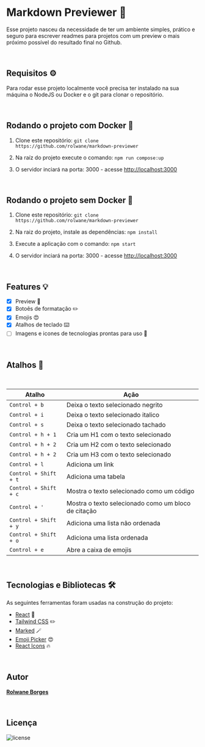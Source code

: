 # Markdown Previewer 👀

Esse projeto nasceu da necessidade de ter um ambiente simples, prático e seguro para escrever readmes para projetos com um preview o mais próximo possível do resultado final no Github.

<br/>

## Requisitos ⚙️

Para rodar esse projeto localmente você precisa ter instalado na sua máquina o NodeJS ou Docker e o git para clonar o repositório.

<br/>

## Rodando o projeto com Docker 🐳

1. Clone este repositório: ```git clone https://github.com/rolwane/markdown-previewer```

2. Na raíz do projeto execute o comando: ```npm run compose:up```

3. O servidor inciará na porta: 3000 - acesse <http://localhost:3000>

<br/>

## Rodando o projeto sem Docker 🍃

1. Clone este repositório: ```git clone https://github.com/rolwane/markdown-previewer```

2. Na raiz do projeto, instale as dependências: ```npm install```

3. Execute a aplicação com o comando: ```npm start```

4. O servidor inciará na porta: 3000 - acesse <http://localhost:3000>

<br/>

## Features 💡

- [x] Preview 👀
- [x] Botoẽs de formatação ✏️
- [x] Emojis 😍
- [x] Atalhos de teclado ⌨️
- [ ] Imagens e icones de tecnologias prontas para uso 🚀

<br/>

## Atalhos 🚀

<br/>

|           Atalho         |                         Ação                         |
|--------------------------|------------------------------------------------------|
|```Control + b```         |  Deixa o texto selecionado negrito                   |
|```Control + i```         |  Deixa o texto selecionado italico                   |
|```Control + s```         |  Deixa o texto selecionado tachado                   |
|```Control + h + 1```     |  Cria um H1 com o texto selecionado                  |
|```Control + h + 2```     |  Cria um H2 com o texto selecionado                  |
|```Control + h + 2```     |  Cria um H3 com o texto selecionado                  |
|```Control + l```         |  Adiciona um link                                    |
|```Control + Shift + t``` |  Adiciona uma tabela                                 |
|```Control + Shift + c``` |  Mostra o texto selecionado como um código           |
|```Control + '```         |  Mostra o texto selecionado como um bloco de citação |
|```Control + Shift + y``` |  Adiciona uma lista não ordenada                     |
|```Control + Shift + o``` |  Adiciona uma lista ordenada                         |
|```Control + e```         |  Abre a caixa de emojis                              |

<br/>

##  Tecnologias e Bibliotecas 🛠️

As seguintes ferramentas foram usadas na construção do projeto:

- [React](https://pt-br.reactjs.org/) 🚀
- [Tailwind CSS](https://tailwindcss.com/) ✏️
- [Marked](https://marked.js.org/) 🪄
- [Emoji Picker](https://github.com/ealush/emoji-picker-react) 😍
- [React Icons](https://react-icons.github.io/react-icons/) 🔥

<br/>

## Autor
**[Rolwane Borges](https://www.linkedin.com/in/rolwane)**

<br/>

## Licença

![license](https://img.shields.io/static/v1?label=license&message=MIT&color=40AEF0)

<br/>